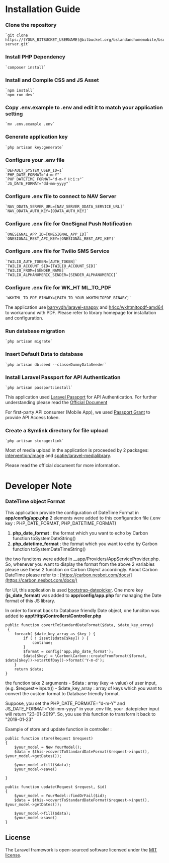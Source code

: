 # Installation Guide

### Clone the repository

    `git clone https://[YOUR_BITBUCKET_USERNAME]@bitbucket.org/bslandandhomemobile/bsunits-server.git`

### Install PHP Dependency 

    `composer install`
    
### Install and Compile CSS and JS Asset
    `npm install` 
    `npm run dev` 
### Copy .env.example to .env and edit it to match your application setting

    `mv .env.example .env`

### Generate application key

    `php artisan key:generate`

### Configure your .env file
        
    `DEFAULT_SYSTEM_USER_ID=1`
    `PHP_DATE_FORMAT="d-m-Y"`
    `PHP_DATETIME_FORMAT="d-m-Y H:i:s"`
    `JS_DATE_FORMAT="dd-mm-yyyy"`

### Configure .env file to connect to NAV Server

    `NAV_ODATA_SERVER_URL=[NAV_SERVER_ODATA_SERVICE_URL]`
    `NAV_ODATA_AUTH_KEY=[ODATA_AUTH_KEY]`

### Configure .env file for OneSignal Push Notification

    `ONESIGNAL_APP_ID=[ONESIGNAL_APP_ID]`
    `ONESIGNAL_REST_API_KEY=[ONESIGNAL_REST_API_KEY]`

### Configure .env file for Twilio SMS Service

    `TWILIO_AUTH_TOKEN=[AUTH_TOKEN]`
    `TWILIO_ACCOUNT_SID=[TWILIO_ACCOUNT_SID]`
    `TWILIO_FROM=[SENDER_NAME]`
    `TWILIO_ALPHANUMERIC_SENDER=[SENDER_ALPHANUMERIC]`

### Configure .env file for WK_HT ML_TO_PDF 

    `WKHTML_TO_PDF_BINARY=[PATH_TO_YOUR_WKHTMLTOPDF_BINARY]`

The application use [barryvdh/laravel-snappy](https://github.com/barryvdh/laravel-snappy) and [h4cc/wkhtmltopdf-amd64](https://github.com/h4cc/wkhtmltopdf-amd64) to workaround with PDF. Please refer to library homepage for installation and configuration.
        
### Run database migration 

    `php artisan migrate`

### Insert Default Data to database

    `php artisan db:seed --class=DummyDataSeeder`

    
### Install Laravel Passport for API Authentication

    `php artisan passport:install` 

This application used [Laravel Passport](https://laravel.com/docs/5.8/passport) for API Authentication. For further understanding please read the [Official Document](https://laravel.com/docs/5.8/passport)

For first-party API consumer (Mobile App), we used [Passport Grant](https://laravel.com/docs/5.8/passport#password-grant-tokens) to provide API Access token.
    
### Create a Symlink directory for file upload

    `php artisan storage:link`

Most of media upload in the application is proceeded by 2 packages: [intervention/image](http://image.intervention.io/getting_started/installation#laravel) and [spatie/laravel-medialibrary](https://spatie.be/docs/laravel-medialibrary/v7/introduction).

Please read the official document for more information.


# Developer Note
### DateTime object Format
This application provide the configuration of DateTime Format in __app/config/app.php__
2 elements were added to this configuration file (.env key : PHP_DATE_FORMAT, PHP_DATETIME_FORMAT)

1. __php_date_format__ :  the format which you want to echo by Carbon function  toSystemDateString()
2. __php_datetime_format__ : the format which you want to echo by Carbon function  toSystemDateTimeString()

the two funcitons were added in __app/Providers/AppServiceProvider.php. So, whenever you want to display the format from the above 2 variables please use these 2 function on Carbon Object accordingly.
About Carbon DateTime please refer to : [https://carbon.nesbot.com/docs/](https://carbon.nesbot.com/docs/)

for UI, this application is used [bootstrap-datepicker](https://bootstrap-datepicker.readthedocs.io/en/latest/). One more key (__js_date_format__) was added to  __app/config/app.php__ for managing the Date format of this JS library. 

In order to format back to Database friendly Date object, one funciton was added to __app\Http\Controllers\Controller.php__
    
    public function covertToStandardDateFormat($data, $date_key_array)
     {        
        foreach( $date_key_array as $key ) {
            if ( ! isset($data[$key]) ) {
                continue;
            }
            $format = config('app.php_date_format');
            $data[$key] = \Carbon\Carbon::createFromFormat($format, $data[$key])->startOfDay()->format('Y-m-d');
        }
        return $data;
    }
    
the function take 2 arguments 
    -   $data : array (key => value) of user input, (e.g. $request->input())
    -   $date_key_array : array of keys which you want to convert the custom format to Database friendly format.

Suppose, you set the PHP_DATE_FORMATE="d-m-Y" and JS_DATE_FORMAT="dd-mm-yyyy" in your .env file, your .datepicker input will return "23-01-2019". So, you use this function to transform it back to "2019-01-23"

Example of store and update function in controller : 

    public function store(Request $request)
    {        
        $your_model = New YourModel();
        $data = $this->covertToStandardDateFormat($request->input(), $your_model->getDates());
        
        $your_model->fill($data);
        $your_model->save()
        
    }
    
    public function update(Request $request, $id)
    {
        $your_model = YourModel::findOrFail($id);
        $data = $this->covertToStandardDateFormat($request->input(), $your_model->getDates());
        
        $your_model->fill($data);
        $your_model->save()
    }

## License

The Laravel framework is open-sourced software licensed under the [MIT license](https://opensource.org/licenses/MIT).